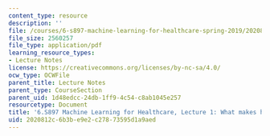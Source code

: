 ```yaml
---
content_type: resource
description: ''
file: /courses/6-s897-machine-learning-for-healthcare-spring-2019/2020812c6b3be9e2c27873595d1a9aed_MIT6_S897S19_lec1.pdf
file_size: 2560257
file_type: application/pdf
learning_resource_types:
- Lecture Notes
license: https://creativecommons.org/licenses/by-nc-sa/4.0/
ocw_type: OCWFile
parent_title: Lecture Notes
parent_type: CourseSection
parent_uid: 1d48edcc-24db-1ff9-4c54-c8ab1045e257
resourcetype: Document
title: '6.S897 Machine Learning for Healthcare, Lecture 1: What makes healthcare unique?'
uid: 2020812c-6b3b-e9e2-c278-73595d1a9aed
---
```

